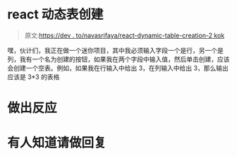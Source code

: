 # react 动态表创建

> 原文:[https://dev . to/navasrifaya/react-dynamic-table-creation-2 kok](https://dev.to/navasrifaya/react-dynamic-table-creation-2kok)

嘿，伙计们，我正在做一个迷你项目，其中我必须输入字段一个是行，另一个是列，我有一个名为创建的按钮，如果我在两个字段中输入值，然后单击创建，应该会创建一个空表。例如，如果我在行输入中给出 3，在列输入中给出 3，那么输出应该是 3*3 的表格

# [](#react)做出反应

# [](#someone-knows-please-do-reply)有人知道请做回复